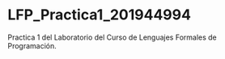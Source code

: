 # LFP_Practica1_201944994

Practica 1 del Laboratorio del Curso de Lenguajes Formales de Programación.
